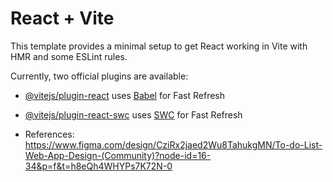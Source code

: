 # React + Vite

This template provides a minimal setup to get React working in Vite with HMR and some ESLint rules.

Currently, two official plugins are available:

- [@vitejs/plugin-react](https://github.com/vitejs/vite-plugin-react/blob/main/packages/plugin-react/README.md) uses [Babel](https://babeljs.io/) for Fast Refresh
- [@vitejs/plugin-react-swc](https://github.com/vitejs/vite-plugin-react-swc) uses [SWC](https://swc.rs/) for Fast Refresh


- References: https://www.figma.com/design/CziRx2jaed2Wu8TahukgMN/To-do-List-Web-App-Design-(Community)?node-id=16-34&p=f&t=h8eQh4WHYPs7K72N-0